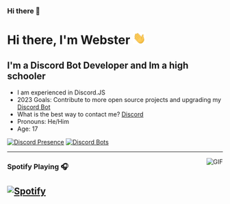 ### Hi there 👋
# Hi there, I'm Webster <img width="30px" src="https://github.com/SatYu26/SatYu26/raw/master/Assets/Hi.gif" />



## I'm a Discord Bot Developer and Im a high schooler
   
-  I am experienced in Discord.JS 
-  2023 Goals: Contribute to more open source projects and upgrading my [Discord Bot](https://discord.com/oauth2/authorize?client_id=1203750611192119326&permissions=1945627743&scope=bot%20applications.commands)
-  What is the best way to contact me? [Discord](https://discord.com/users/481068576363773972)
-  Pronouns: He/Him
-  Age: 17

[![Discord Presence](https://lanyard.cnrad.dev/api/481068576363773972)](https://discord.com/users/481068576363773972)
[![Discord Bots](https://top.gg/api/widget/1203750611192119326.svg)](https://top.gg/bot/1203750611192119326)

---

<img align="right" alt="GIF" height="170px" src="https://media.giphy.com/media/J5B1Y8QZnzXXbLQIBu/giphy.gif" />

### Spotify Playing 🎧

[![Spotify](https://spotify-github-profile.vercel.app/api/view?uid=rrnb19c80tzw8qib7qexltja7&cover_image=true&theme=novatorem&show_offline=true&background_color=121212&interchange=true&bar_color=53b14f&bar_color_cover=false)](https://spotify-github-profile.vercel.app/api/view?uid=rrnb19c80tzw8qib7qexltja7&redirect=true)
---

